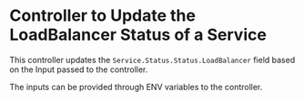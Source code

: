 # Controller to Update the LoadBalancer Status of a Service

This controller updates the `Service.Status.Status.LoadBalancer` field based on the Input passed to the controller.

The inputs can be provided through ENV variables to the controller.
